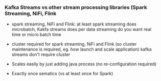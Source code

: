 ### Kafka Streams vs other stream processing libraries (Spark Streaming, NiFi, Flink
* spark streaming, NiFi and Flink: at least spark streaming does microbatch, 
  Kakfa streams does per data streaming
  do you want real time or micro batch time

* cluster required for spark streaming, NiFi and Flink (so cluster maintenance is required, eg. how launch and scale application)
    kafka streams don't require cluster
* Scales easily by just adding java process (no re-configuration required)
* Exactly once sematics (vs at least once for Spark)